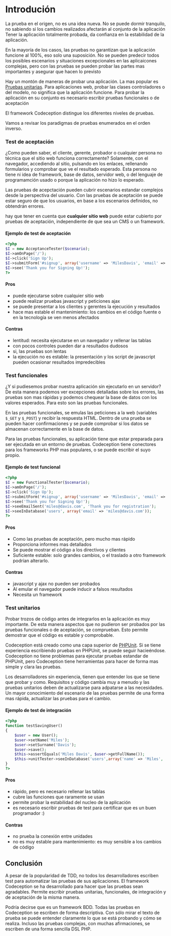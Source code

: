 # Introdución

La prueba en el origen, no es una idea nueva. No se puede dormir tranquilo, no sabiendo si los cambios realizados afectarán al conjunto de la aplicación
Tener la aplicación totalmente probada, da confianza en la estabilidad de la aplicación.

En la mayoría de los casos, las pruebas no garantizan que la aplicación funcione al 100%, eso solo una suposición. No se pueden predecir todos los posibles escenarios y situaciones excepcionales en las aplicaicones complejas, pero con las pruebas se pueden probar las partes mas importantes y asegurar que hacen lo previsto

Hay un montón de maneras de probar una aplicación. La mas popular es [Pruebas unitarias](http://es.wikipedia.org/wiki/Prueba_unitaria). Para aplicaciones web, probar las clases controladores o del modelo, no significa que la aplicación funcione. Para probar la aplicación en su conjunto es necesario escribir pruebas funcionales o de aceptación

El framework Codeception distingue los diferentes niveles de pruebas. 

Vamos a revisar los paradigmas de pruebas enumerados en el orden inverso.

### Test de aceptación

¿Como pueden saber, el cliente, gerente, probador o cualquier persona no técnica que el sitio web funciona correctamente?
Solamente, con el navegador, accediendo al sitio, pulsando en los enlaces, rellenando formularios y comprobar que ve el resultado esperado. Esta persona no tiene ni idea de framework, base de datos, servidor web, o del lenguaje de programamción usado o porque la aplicación no hizo lo esperado.

Las pruebas de acepctación pueden cubrir escenarios estandar complejos desde la perspectiva del usuario. Con las pruebas de aceptación se puede estar seguro de que los usuarios, en base a los escenarios definidos, no obtendrán errores.

hay que tener en cuenta que **cualquier sitio web** puede estar cubierto por pruebas de aceptación, independiente de que sea un CMS o un framework.

#### Ejemplo de test de aceptación

```php
<?php
$I = new AcceptanceTester($scenario);
$I->amOnPage('/');
$I->click('Sign Up');
$I->submitForm('#signup', array('username' => 'MilesDavis', 'email' => 'miles@davis.com'));
$I->see('Thank you for Signing Up!');
?>
```

#### Pros

* puede ejecutarse sobre cualquier sitio web
* puede realizar pruebas javascript y peticiones ajax
* se puede presentar a los clientes y gerentes la ejecución y resultados
* hace mas estable el mantenimiento: los cambios en el código fuente o en la tecnología se ven menos afectados

#### Contras
* lentitud: necesita ejecutarse en un navegador y rellenar las tablas
* con pocos controles pueden dar a resultados dudosos
* si, las pruebas son lentas
* la ejecución no es estable: la presentación y los script de javascript pueden ocasionar resultados impredecibles


### Test funcionales

¿Y si pudiesemos probar nuestra aplicación sin ejecutarlo en un servidor? De esta manera podemos ver excepciones detalladas sobre los errores, las pruebas son mas rápidas y podemos chequear la base de datos con los valores esperados. Para esto son las pruebas funcionales.

En las pruebas funcionales, se emulas las peticiones a la web (variables `$_GET` y `$_POST`) y recibir la respuesta HTML. Dentro de una prueba se pueden hacer confirmaciones y se puede comprobar si los datos se almacenan correctamente en la base de datos.

Para las pruebas funcionales, su aplicación tiene que estar preparada para ser ejecutada en un entorno de pruebas. Codeception tiene conectores para los frameworks PHP mas populares, o se puede escribir el suyo propio.

#### Ejemplo de test funcional

```php
<?php
$I = new FunctionalTester($scenario);
$I->amOnPage('/');
$I->click('Sign Up');
$I->submitForm('#signup', array('username' => 'MilesDavis', 'email' => 'miles@davis.com'));
$I->see('Thank you for Signing Up!');
$I->seeEmailSent('miles@davis.com', 'Thank you for registration');
$I->seeInDatabase('users', array('email' => 'miles@davis.com'));
?>
```

#### Pros

* Como las pruebas de aceptación, pero mucho mas rápido
* Proporciona informes mas detallados
* Se puede mostrar el código a los directivos y clientes
* Suficiente estable: solo grandes cambios, o el traslado a otro framework podrían alterarlo.

#### Contras

* javascript y ajax no pueden ser probados
* Al emular el navegador puede inducir a falsos resultados
* Necesita un framework

### Test unitarios

Probar trozos de código antes de integrarlos en la aplicación es muy importante. De esta manera aspectos que no pudieron ser probados por las pruebas funcionales o de aceptación, se comprueban. Esto permite demostrar que el código es estable y comprobable.

Codeception está creado como una capa superior de [PHPUnit](http://www.phpunit.de/). Si se tiene experiencia escribiendo pruebas en PHPUnit, se puede seguir hacieéndose. Codeception no tiene problemas para ejecutar pruebas estandar de PHPUnit, pero Codeception tiene herramientas para hacer de forma mas simple y clara las pruebas.

Los desarrolladores sin experiencia, tienen que entender los que se tiene que probar y como. Requisitos y código cambía muy a menudo y las pruebas unitarios deben de actualizarse para adpatarse a las necesidades. Un mayor conocimiento del escenario de las pruebas permite de una forma mas rápida, actualizar las pruebas para el cambio.

#### Ejemplo de test de integración

```php
<?php
function testSavingUser()
{
    $user = new User();
    $user->setName('Miles');
    $user->setSurname('Davis');
    $user->save();
    $this->assertEquals('Miles Davis', $user->getFullName());
    $this->unitTester->seeInDatabase('users',array('name' => 'Miles', 'surname' => 'Davis'));
}
?>
```

#### Pros

* rápido, pero es necesario rellenar las tablas
* cubre las funciones que raramente se usan
* permite probar la estabilidad del nucleo de la aplicación
* es necesario escribir pruebas de test para certificar que es un buen programador :)

#### Contras

* no prueba la conexión entre unidades
* no es muy estable para mantenimiento: es muy sensible a los cambios de código

## Conclusión

A pesar de la popularidad de TDD, no todos los desarrolladores escriben test para automatizar las pruebas de sus aplicaciones. El framework Codeception se ha desarrollado para hacer que las pruebas sean agradables. Permite escribir pruebas unitarias, funcionales, de integración y de aceptación de la misma manera.

Podría decirse que es un framework BDD. Todas las pruebas en Codeception se escriben de forma descriptiva. Con sólo mirar el texto de prueba se puede entender claramente lo que se está probando y cómo se realiza. Incluso las pruebas complejas, con muchas afirmaciones, se escriben de una forma sencilla DSL PHP.
